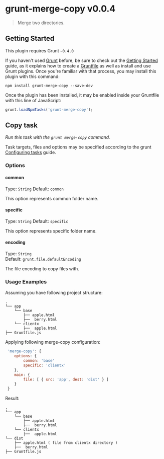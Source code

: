 # grunt-merge-copy v0.0.4

> Merge two directories.



## Getting Started
This plugin requires Grunt `~0.4.0`

If you haven't used [Grunt](http://gruntjs.com/) before, be sure to check out the [Getting Started](http://gruntjs.com/getting-started) guide, as it explains how to create a [Gruntfile](http://gruntjs.com/sample-gruntfile) as well as install and use Grunt plugins. Once you're familiar with that process, you may install this plugin with this command:

```shell
npm install grunt-merge-copy --save-dev
```

Once the plugin has been installed, it may be enabled inside your Gruntfile with this line of JavaScript:

```js
grunt.loadNpmTasks('grunt-merge-copy');
```



## Copy task
_Run this task with the `grunt merge-copy` command._

Task targets, files and options may be specified according to the grunt [Configuring tasks](http://gruntjs.com/configuring-tasks) guide.
### Options

#### common
Type: `String`
Default: `common`

This option represents common folder name. 

#### specific
Type: `String`
Default: `specific`

This option represents specific folder name. 

#### encoding
Type: `String`  
Default: `grunt.file.defaultEncoding`

The file encoding to copy files with.

### Usage Examples

Assuming you have following project structure:


```shell
.
└── app
    └── base 
    	├── apple.html
    	├──  berry.html
    └── clientx
        ├──  apple.html
├── Gruntfile.js
```

Applying following merge-copy configuration:

```js
 'merge-copy': {
	options: {
		common: 'base'
		specific: 'clientx'
	},
	main: {
		file: [ { src: 'app', dest: 'dist' } ]
	}
 }
```

Result:

```shell
.
└── app
    └── base 
    	├── apple.html
    	├──  berry.html
    └── clientx
        ├──  apple.html
└── dist
    ├── apple.html ( file from clientx directory )
    ├──  berry.html	
├── Gruntfile.js
```

